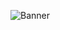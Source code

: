  ![Banner](https://capsule-render.vercel.app/api?type=venom&height=200&color=0:43cea2,100:185a9d&text=Hello,%20I'm%20Sachin&textBg=false&desc=(he/him)&descAlign=79&fontAlign=50&descAlignY=70&fontColor=f7f5f5)
